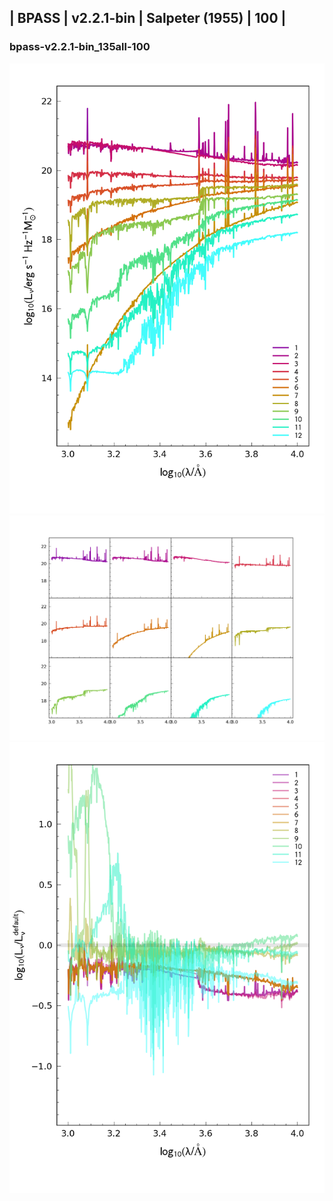 
## | BPASS | v2.2.1-bin | Salpeter (1955) | 100 |
### bpass-v2.2.1-bin_135all-100
![](../figs/Wilkins22_bpass-v2.2.1-bin_135all-100_all.png)
![](../figs/Wilkins22_bpass-v2.2.1-bin_135all-100_individual.png)
![](../figs/Wilkins22_bpass-v2.2.1-bin_135all-100_comparison.png)
    